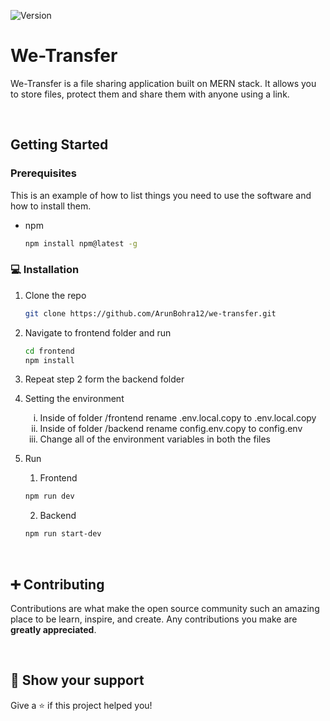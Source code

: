 ![Version](https://img.shields.io/badge/Version-0.1-blue.svg?cacheSeconds=2592000)

# We-Transfer

We-Transfer is a file sharing application built on MERN stack. It allows you to store files, protect them and share them with anyone using a link.

<br/>

## Getting Started

### Prerequisites

This is an example of how to list things you need to use the software and how to install them.

- npm
  ```sh
  npm install npm@latest -g
  ```

### 💻 Installation

1. Clone the repo

   ```sh
   git clone https://github.com/ArunBohra12/we-transfer.git
   ```

2. Navigate to frontend folder and run

   ```sh
   cd frontend
   npm install
   ```

3. Repeat step 2 form the backend folder

4. Setting the environment
   <ul style="list-style-type:lower-roman;">
    <li>Inside of folder /frontend rename .env.local.copy to .env.local.copy</li>
    <li>Inside of folder /backend rename config.env.copy to config.env</li>
    <li>Change all of the environment variables in both the files</li>
   </ul>
5. Run
   1. Frontend
   ```sh
   npm run dev
   ```
   2. Backend
   ```sh
   npm run start-dev
   ```

<br />

## ➕ Contributing

Contributions are what make the open source community such an amazing place to be learn, inspire, and create. Any contributions you make are **greatly appreciated**.

<br />

## 🌟 Show your support

Give a ⭐️ if this project helped you!
